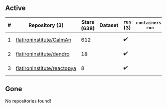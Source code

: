 ## Active
| # | Repository (3) | Stars (638) | Dataset | `run` (3) | `containers-run` | Last Modified |
| --- | --- | --- | --- | --- | --- | --- |
| 1 | [flatironinstitute/CaImAn](https://github.com/flatironinstitute/CaImAn) | 612 |  | :heavy_check_mark: |  | 2024-06-24 18:34:26+00:00 |
| 2 | [flatironinstitute/dendro](https://github.com/flatironinstitute/dendro) | 18 |  | :heavy_check_mark: |  | 2024-05-20 12:26:05+00:00 |
| 3 | [flatironinstitute/reactopya](https://github.com/flatironinstitute/reactopya) | 8 |  | :heavy_check_mark: |  | 2020-07-07 08:34:24+00:00 |

## Gone
No repositories found!
